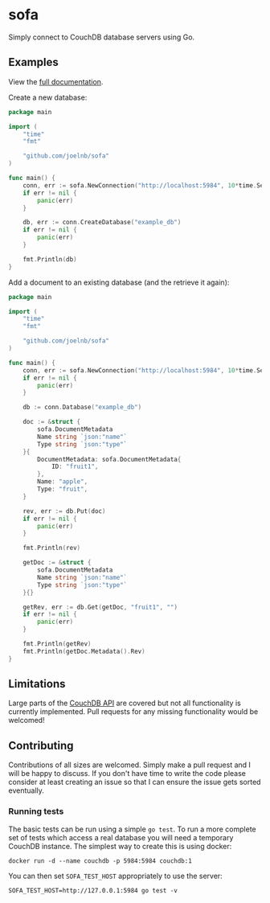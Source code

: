 # sofa

Simply connect to CouchDB database servers using Go.

## Examples

View the [full documentation](https://godoc.org/github.com/joelnb/sofa).

Create a new database:

```go
package main

import (
    "time"
    "fmt"

    "github.com/joelnb/sofa"
)

func main() {
    conn, err := sofa.NewConnection("http://localhost:5984", 10*time.Second, sofa.NullAuthenticator())
    if err != nil {
        panic(err)
    }

    db, err := conn.CreateDatabase("example_db")
    if err != nil {
        panic(err)
    }

    fmt.Println(db)
}
```

Add a document to an existing database (and the retrieve it again):

```go
package main

import (
    "time"
    "fmt"

    "github.com/joelnb/sofa"
)

func main() {
    conn, err := sofa.NewConnection("http://localhost:5984", 10*time.Second, sofa.NullAuthenticator())
    if err != nil {
        panic(err)
    }

    db := conn.Database("example_db")

    doc := &struct {
        sofa.DocumentMetadata
        Name string `json:"name"`
        Type string `json:"type"`
    }{
        DocumentMetadata: sofa.DocumentMetadata{
            ID: "fruit1",
        },
        Name: "apple",
        Type: "fruit",
    }

    rev, err := db.Put(doc)
    if err != nil {
        panic(err)
    }

    fmt.Println(rev)

    getDoc := &struct {
        sofa.DocumentMetadata
        Name string `json:"name"`
        Type string `json:"type"`
    }{}

    getRev, err := db.Get(getDoc, "fruit1", "")
    if err != nil {
        panic(err)
    }

    fmt.Println(getRev)
    fmt.Println(getDoc.Metadata().Rev)
}
```

## Limitations

Large parts of the [CouchDB API](http://docs.couchdb.org/en/2.0.0/api/) are covered but not all functionality is currently implemented. Pull requests for any missing functionality would be welcomed!

## Contributing

Contributions of all sizes are welcomed. Simply make a pull request and I will be happy to discuss. If you don't have time to write the code please consider at least creating an issue so that I can ensure the issue gets sorted eventually.

### Running tests

The basic tests can be run using a simple `go test`. To run a more complete set of tests which access a real database you will need a temporary CouchDB instance. The simplest way to create this is using docker:

    docker run -d --name couchdb -p 5984:5984 couchdb:1

You can then set `SOFA_TEST_HOST` appropriately to use the server:

    SOFA_TEST_HOST=http://127.0.0.1:5984 go test -v
